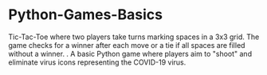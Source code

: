 # Python-Games-Basics
Tic-Tac-Toe  where two players take turns marking spaces in a 3x3 grid. The game checks for a winner after each move or a tie if all spaces are filled without a winner.  .  A basic Python game where players aim to "shoot" and eliminate virus icons representing the COVID-19 virus.  
